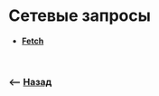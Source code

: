 # Сетевые запросы

* **<a href="./pages/fetch/readme.md">Fetch</a>**

<br>

### ⟵ **<a href="../../readme.md">Назад</a>**